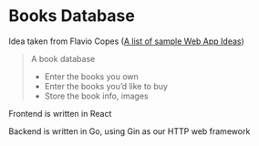 # Books Database
Idea taken from Flavio Copes ([A list of sample Web App Ideas](https://flaviocopes.com/sample-app-ideas/))
> A book database
> * Enter the books you own
> * Enter the books you’d like to buy
> * Store the book info, images

Frontend is written in React

Backend is written in Go, using Gin as our HTTP web framework 